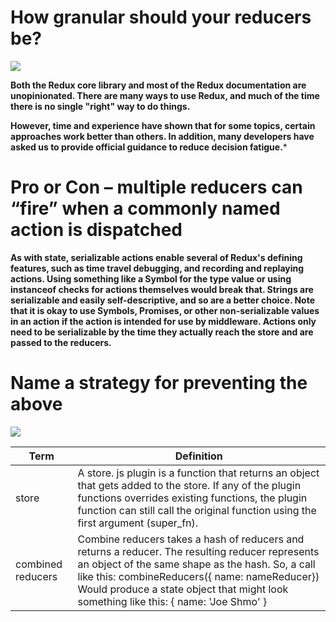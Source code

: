 # How granular should your reducers be?

![](https://res.cloudinary.com/practicaldev/image/fetch/s--nQ4oHNpH--/c_limit%2Cf_auto%2Cfl_progressive%2Cq_auto%2Cw_880/https://thepracticaldev.s3.amazonaws.com/i/sx9yndandw37b3sgg3r9.png)

**Both the Redux core library and most of the Redux documentation are unopinionated. There are many ways to use Redux, and much of the time there is no single "right" way to do things.**

**However, time and experience have shown that for some topics, certain approaches work better than others. In addition, many developers have asked us to provide official guidance to reduce decision fatigue.***
# Pro or Con – multiple reducers can “fire” when a commonly named action is dispatched

**As with state, serializable actions enable several of Redux's defining features, such as time travel debugging, and recording and replaying actions. Using something like a Symbol for the type value or using instanceof checks for actions themselves would break that. Strings are serializable and easily self-descriptive, and so are a better choice. Note that it is okay to use Symbols, Promises, or other non-serializable values in an action if the action is intended for use by middleware. Actions only need to be serializable by the time they actually reach the store and are passed to the reducers.**

# Name a strategy for preventing the above
![](https://www.china-briefing.com/news/wp-content/uploads/2018/09/CB-Outsourcing.jpg)

| Term       |       Definition             |
| -----------|------------------------------|
|store|A store. js plugin is a function that returns an object that gets added to the store. If any of the plugin functions overrides existing functions, the plugin function can still call the original function using the first argument (super_fn).|
|combined reducers|Combine reducers takes a hash of reducers and returns a reducer. The resulting reducer represents an object of the same shape as the hash. So, a call like this: combineReducers({ name: nameReducer}) Would produce a state object that might look something like this: { name: 'Joe Shmo' }|